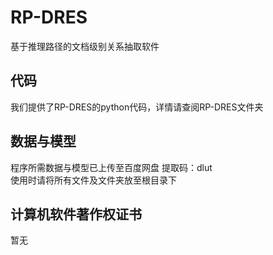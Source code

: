 # RP-DRES
基于推理路径的文档级别关系抽取软件
## 代码
我们提供了RP-DRES的python代码，详情请查阅RP-DRES文件夹
## 数据与模型
程序所需数据与模型已上传至百度网盘 提取码：dlut<br>
使用时请将所有文件及文件夹放至根目录下
## 计算机软件著作权证书
暂无
